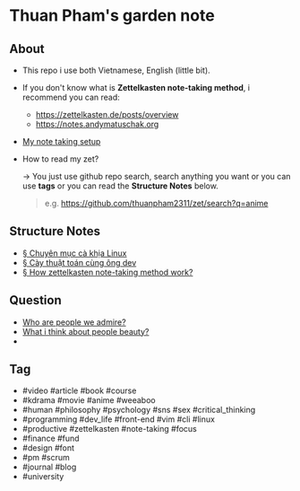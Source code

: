 # Thuan Pham's garden note

## About

- This repo i use both Vietnamese, English (little bit).
- If you don't know what is **Zettelkasten note-taking method**, i recommend you can read:
  - <https://zettelkasten.de/posts/overview>
  - <https://notes.andymatuschak.org>
- [My note taking setup](publish/20211017203814.md)
- How to read my zet?

  → You just use github repo search, search anything you want or you can use **tags** or you can read the **Structure Notes** below.

  > e.g. <https://github.com/thuanpham2311/zet/search?q=anime>

## Structure Notes

- [§ Chuyên mục cà khịa Linux](publish/20211017204628.md)
- [§ Cày thuật toán cùng ông dev](publish/20211017204628.md)
- [§ How zettelkasten note-taking method work?](publish/20211017210001.md)

## Question

- [Who are people we admire?](publish/20211017185640.md)
- [What i think about people beauty?](publish/202109121101.md)
-

## Tag

- #video #article #book #course
- #kdrama #movie #anime #weeaboo
- #human #philosophy #psychology #sns #sex #critical_thinking
- #programming #dev_life #front-end #vim #cli #linux
- #productive #zettelkasten #note-taking #focus
- #finance #fund
- #design #font
- #pm #scrum
- #journal #blog
- #university
